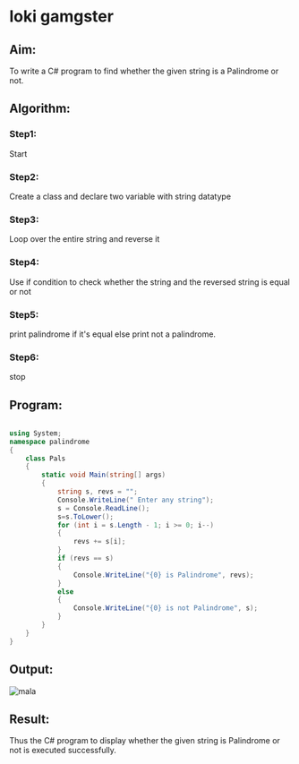 # loki gamgster
## Aim:
To write a C# program to find whether the given string is a Palindrome or not.
## Algorithm:
### Step1:
Start

### Step2:
Create a class and declare two variable with string datatype

### Step3:
Loop over the entire string and reverse it

### Step4:
Use if condition to check whether the string and the reversed string is equal or not

### Step5:
print palindrome if it's equal else print not a palindrome.

### Step6:
stop
<br/>

## Program:
```cs

using System;
namespace palindrome
{
    class Pals
    {
        static void Main(string[] args)
        {
            string s, revs = "";
            Console.WriteLine(" Enter any string");
            s = Console.ReadLine();
            s=s.ToLower();
            for (int i = s.Length - 1; i >= 0; i--)
            {
                revs += s[i];
            }
            if (revs == s)
            {
                Console.WriteLine("{0} is Palindrome", revs);
            }
            else
            {
                Console.WriteLine("{0} is not Palindrome", s);
            }
        }
    }
}
```
## Output:
![mala](https://user-images.githubusercontent.com/75234646/188787954-fc86adc1-88c1-42b7-87b3-a6e8543fba4d.png)


## Result:
Thus the C# program to display whether the given string is Palindrome or not is executed successfully.
